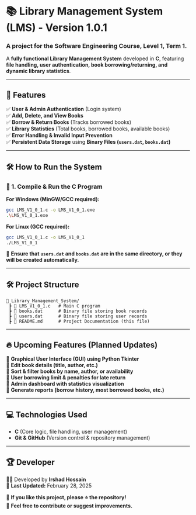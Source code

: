 

# 📚 **Library Management System (LMS) - Version 1.0.1**  
### A project for the Software Engineering Course, Level 1, Term 1.
A **fully functional Library Management System** developed in **C**, featuring **file handling, user authentication, book borrowing/returning, and dynamic library statistics**.  

---

## 🚀 **Features**  
✅ **User & Admin Authentication** (Login system)  
✅ **Add, Delete, and View Books**  
✅ **Borrow & Return Books** (Tracks borrowed books)  
✅ **Library Statistics** (Total books, borrowed books, available books)  
✅ **Error Handling & Invalid Input Prevention**  
✅ **Persistent Data Storage** using **Binary Files (`users.dat`, `books.dat`)**  

---

## 🛠 **How to Run the System**
### **🔹 1. Compile & Run the C Program**
**For Windows (MinGW/GCC required):**  
```sh
gcc LMS_V1_0_1.c -o LMS_V1_0_1.exe
.\LMS_V1_0_1.exe
```
**For Linux (GCC required):**  
```sh
gcc LMS_V1_0_1.c -o LMS_V1_0_1
./LMS_V1_0_1
```
📌 **Ensure that `users.dat` and `books.dat` are in the same directory, or they will be created automatically.**  

---

## 🛠 **Project Structure**
```
📂 Library_Management_System/
 ┣ 📄 LMS_V1_0_1.c   # Main C program
 ┣ 📄 books.dat      # Binary file storing book records
 ┣ 📄 users.dat      # Binary file storing user records
 ┣ 📄 README.md      # Project Documentation (this file)
```

---

## 🔥 **Upcoming Features (Planned Updates)**
🔹 **Graphical User Interface (GUI) using Python Tkinter**  
🔹 **Edit book details (title, author, etc.)**  
🔹 **Sort & filter books by name, author, or availability**  
🔹 **User borrowing limit & penalties for late return**  
🔹 **Admin dashboard with statistics visualization**  
🔹 **Generate reports (borrow history, most borrowed books, etc.)**  

---

## 💻 **Technologies Used**
- **C** (Core logic, file handling, user management)  
- **Git & GitHub** (Version control & repository management)  

---

## 🏆 **Developer**
👨‍💻 Developed by **Irshad Hossain**  
📅 **Last Updated:** February 28, 2025  

🙌 **If you like this project, please ⭐ the repository!**  
🚀 **Feel free to contribute or suggest improvements.**  


